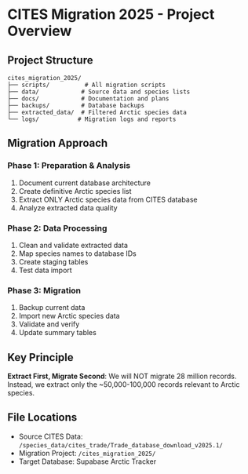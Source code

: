 # CITES Migration 2025 - Project Overview

## Project Structure

```
cites_migration_2025/
├── scripts/          # All migration scripts
├── data/            # Source data and species lists
├── docs/            # Documentation and plans
├── backups/         # Database backups
├── extracted_data/  # Filtered Arctic species data
└── logs/           # Migration logs and reports
```

## Migration Approach

### Phase 1: Preparation & Analysis
1. Document current database architecture
2. Create definitive Arctic species list
3. Extract ONLY Arctic species data from CITES database
4. Analyze extracted data quality

### Phase 2: Data Processing
1. Clean and validate extracted data
2. Map species names to database IDs
3. Create staging tables
4. Test data import

### Phase 3: Migration
1. Backup current data
2. Import new Arctic species data
3. Validate and verify
4. Update summary tables

## Key Principle
**Extract First, Migrate Second**: We will NOT migrate 28 million records. Instead, we extract only the ~50,000-100,000 records relevant to Arctic species.

## File Locations
- Source CITES Data: `/species_data/cites_trade/Trade_database_download_v2025.1/`
- Migration Project: `/cites_migration_2025/`
- Target Database: Supabase Arctic Tracker